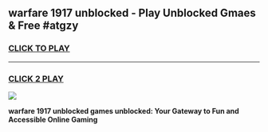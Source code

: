 
## warfare 1917 unblocked - Play Unblocked Gmaes & Free #atgzy
<h3>
<a href="https://news.freeplayer.one?title=warfare_1917_unblocked&ref=26F">CLICK TO PLAY</a></h3>
<hr>

<h3>
<a href="https://news.freeplayer.one?title=warfare_1917_unblocked&ref=26F">CLICK 2 PLAY</a>
  
</h3>

<a href="https://news.freeplayer.one?title=warfare_1917_unblocked&ref=26F/"><img src="https://clearcache.store/games.png"></a>


**warfare 1917 unblocked games unblocked: Your Gateway to Fun and Accessible Online Gaming**
